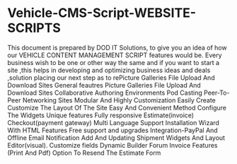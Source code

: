 # Vehicle-CMS-Script-WEBSITE-SCRIPTS
This document is prepared by DOD IT Solutions, to give you an idea of how our VEHICLE CONTENT MANAGEMENT SCRIPT features would be. Every business wish to be one or other way the same and if you want to start a site ,this  helps in developing and optimizing  business ideas and deals ,solution placing our  next step as to rePicture Galleries File Upload And Download Sites
General feautres
Picture Galleries File Upload And Download Sites
Collaborative Authoring Environments
Pod Casting
Peer-To-Peer Networking Sites
Modular And Highly Customization
Easily Create Customize The Layout Of The Site
Easy And Convenient Method
Configure The Widgets
Unique features
Fully responsive
Estimate(invoice)
Checkout(payment gateway)
Multi Language Support
Installation Wizard With HTML Features
Free support and upgrades
Integration-PayPal And Offline
Email Notification
Add And Updating Shipment
Widgets And Layout Editor(visual).
Customize fields
Dynamic Builder Forum
Invoice Features (Print And Pdf)
Option To Resend The Estimate Form
